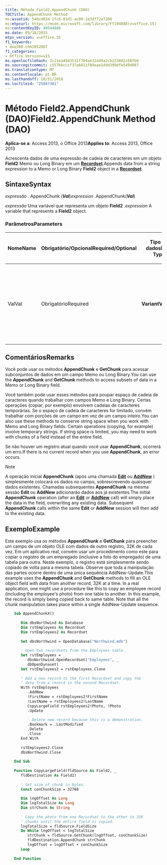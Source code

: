 ```yaml
---
title: Método Field2.AppendChunk (DAO)
TOCTitle: AppendChunk Method
ms:assetid: 540cd02d-1fc6-81d1-ac08-1e3df72a7208
ms:mtpsurl: https://msdn.microsoft.com/library/Ff194088(v=office.15)
ms:contentKeyID: 48544886
ms.date: 09/18/2015
mtps_version: v=office.15
f1_keywords:
- dao360.chm1052867
f1_categories:
- Office.Version=v15
ms.openlocfilehash: 2c21ea4943531f7b4ae32d49a2cb223802c68fb0
ms.sourcegitcommit: c557bbcccf37a6011f89aae1ddd399dfe549d087
ms.translationtype: MT
ms.contentlocale: pt-BR
ms.lasthandoff: 10/31/2018
ms.locfileid: "25867381"
---
```

# <a name="field2appendchunk-method-dao"></a><span data-ttu-id="6200c-102">Método Field2.AppendChunk (DAO)</span><span class="sxs-lookup"><span data-stu-id="6200c-102">Field2.AppendChunk Method (DAO)</span></span>


<span data-ttu-id="6200c-103">**Aplica-se a**: Access 2013, o Office 2013</span><span class="sxs-lookup"><span data-stu-id="6200c-103">**Applies to**: Access 2013, Office 2013</span></span>


<span data-ttu-id="6200c-104">Acrescenta dados de uma expressão de cadeia de caracteres em um objeto **Field2** Memo ou Long Binary em um **[Recordset](recordset-object-dao.md)**.</span><span class="sxs-lookup"><span data-stu-id="6200c-104">Appends data from a string expression to a Memo or Long Binary **Field2** object in a **[Recordset](recordset-object-dao.md)**.</span></span>

## <a name="syntax"></a><span data-ttu-id="6200c-105">Sintaxe</span><span class="sxs-lookup"><span data-stu-id="6200c-105">Syntax</span></span>

<span data-ttu-id="6200c-106">*expressão* . AppendChunk (***Val***)</span><span class="sxs-lookup"><span data-stu-id="6200c-106">*expression* .AppendChunk(***Val***)</span></span>

<span data-ttu-id="6200c-107">*expressão* Uma variável que representa um objeto **Field2** .</span><span class="sxs-lookup"><span data-stu-id="6200c-107">*expression* A variable that represents a **Field2** object.</span></span>

### <a name="parameters"></a><span data-ttu-id="6200c-108">Parâmetros</span><span class="sxs-lookup"><span data-stu-id="6200c-108">Parameters</span></span>

<table>
<colgroup>
<col style="width: 25%" />
<col style="width: 25%" />
<col style="width: 25%" />
<col style="width: 25%" />
</colgroup>
<thead>
<tr class="header">
<th><p><span data-ttu-id="6200c-109">Nome</span><span class="sxs-lookup"><span data-stu-id="6200c-109">Name</span></span></p></th>
<th><p><span data-ttu-id="6200c-110">Obrigatório/Opcional</span><span class="sxs-lookup"><span data-stu-id="6200c-110">Required/Optional</span></span></p></th>
<th><p><span data-ttu-id="6200c-111">Tipo de dados</span><span class="sxs-lookup"><span data-stu-id="6200c-111">Data Type</span></span></p></th>
<th><p><span data-ttu-id="6200c-112">Descrição</span><span class="sxs-lookup"><span data-stu-id="6200c-112">Description</span></span></p></th>
</tr>
</thead>
<tbody>
<tr class="odd">
<td><p><span data-ttu-id="6200c-113">Val</span><span class="sxs-lookup"><span data-stu-id="6200c-113">Val</span></span></p></td>
<td><p><span data-ttu-id="6200c-114">Obrigatório</span><span class="sxs-lookup"><span data-stu-id="6200c-114">Required</span></span></p></td>
<td><p><span data-ttu-id="6200c-115"><strong>Variant</strong></span><span class="sxs-lookup"><span data-stu-id="6200c-115"><strong>Variant</strong></span></span></p></td>
<td><p><span data-ttu-id="6200c-116">Uma expressão ou variável Variant (subtipo String) que contém os dados para acrescentar ao objeto <strong>Field2</strong>.</span><span class="sxs-lookup"><span data-stu-id="6200c-116">A Variant (String subtype) expression or variable containing the data you want to append to the <strong>Field2</strong> object.</span></span></p></td>
</tr>
</tbody>
</table>


## <a name="remarks"></a><span data-ttu-id="6200c-117">Comentários</span><span class="sxs-lookup"><span data-stu-id="6200c-117">Remarks</span></span>

<span data-ttu-id="6200c-118">Você pode usar os métodos **AppendChunk** e **GetChunk** para acessar subconjuntos de dados em um campo Memo ou Long Binary.</span><span class="sxs-lookup"><span data-stu-id="6200c-118">You can use the **AppendChunk** and **GetChunk** methods to access subsets of data in a Memo or Long Binary field.</span></span>

<span data-ttu-id="6200c-p101">Você também pode usar esses métodos para poupar espaço de cadeia de caracteres quando trabalhar com campos Memo e Long Binary. Certas operações (copiar, por exemplo) envolvem cadeias de caracteres temporárias. Se o espaço de cadeia de caracteres for limitado, convém trabalhar com porções de um campo em vez de um campo inteiro.</span><span class="sxs-lookup"><span data-stu-id="6200c-p101">You can also use these methods to conserve string space when you work with Memo and Long Binary fields. Certain operations (copying, for example) involve temporary strings. If string space is limited, you may need to work with chunks of a field instead of the entire field.</span></span>

<span data-ttu-id="6200c-122">Se não houver um registro atual quando você usar **AppendChunk**, ocorrerá um erro.</span><span class="sxs-lookup"><span data-stu-id="6200c-122">If there is no current record when you use **AppendChunk**, an error occurs.</span></span>


> [!NOTE]
> <P><span data-ttu-id="6200c-p102">A operação inicial <STRONG>AppendChunk</STRONG> (após uma chamada <STRONG><A href="recordset-edit-method-dao.md">Edit</A></STRONG> ou <STRONG><A href="recordset-addnew-method-dao.md">AddNew</A></STRONG> ) simplesmente colocará os dados no campo, sobrescrevendo quaisquer dados existentes. Chamadas subsequentes <STRONG>AppendChunk</STRONG> na mesma sessão <STRONG>Edit</STRONG> ou <STRONG>AddNew</STRONG> adicionarão dados aos já existentes.</span><span class="sxs-lookup"><span data-stu-id="6200c-p102">The initial <STRONG>AppendChunk</STRONG> operation (after an <STRONG><A href="recordset-edit-method-dao.md">Edit</A></STRONG> or <STRONG><A href="recordset-addnew-method-dao.md">AddNew</A></STRONG> call) will simply place the data in the field, overwriting any existing data. Subsequent <STRONG>AppendChunk</STRONG> calls within the same <STRONG>Edit</STRONG> or <STRONG>AddNew</STRONG> session will then add to the existing data.</span></span></P>



## <a name="example"></a><span data-ttu-id="6200c-125">Exemplo</span><span class="sxs-lookup"><span data-stu-id="6200c-125">Example</span></span>

<span data-ttu-id="6200c-p103">Este exemplo usa os métodos **AppendChunk** e **GetChunk** para preencher um campo de um objeto OLE com dados de outro registro, 32K de cada vez. Em um aplicativo real, convém usar um procedimento como este para copiar o registro de um empregado (inclusive a foto do empregado) de uma tabela para outra. Neste exemplo, o registro está simplesmente sendo copiado de volta para a mesma tabela. Observe que toda a manipulação das partes ocorre dentro de uma única sequência AddNew-Update.</span><span class="sxs-lookup"><span data-stu-id="6200c-p103">This example uses the **AppendChunk** and **GetChunk** methods to fill an OLE object field with data from another record, 32K at a time. In a real application, one might use a procedure like this to copy an employee record (including the employee's photo) from one table to another. In this example, the record is simply being copied back to same table. Note that all the chunk manipulation takes place within a single AddNew-Update sequence.</span></span>

```vb
    Sub AppendChunkX() 
     
       Dim dbsNorthwind As Database 
       Dim rstEmployees As Recordset 
       Dim rstEmployees2 As Recordset 
     
       Set dbsNorthwind = OpenDatabase("Northwind.mdb") 
     
       ' Open two recordsets from the Employees table. 
       Set rstEmployees = _ 
          dbsNorthwind.OpenRecordset("Employees", _ 
          dbOpenDynaset) 
       Set rstEmployees2 = rstEmployees.Clone 
     
       ' Add a new record to the first Recordset and copy the  
       ' data from a record in the second Recordset. 
       With rstEmployees 
          .AddNew 
          !FirstName = rstEmployees2!FirstName 
          !LastName = rstEmployees2!LastName 
          CopyLargeField rstEmployees2!Photo, !Photo 
          .Update 
     
          ' Delete new record because this is a demonstration. 
          .Bookmark = .LastModified 
          .Delete 
          .Close 
       End With 
     
       rstEmployees2.Close 
       dbsNorthwind.Close 
     
    End Sub 
     
    Function CopyLargeField(fldSource As Field2, _ 
       fldDestination As Field2) 
     
       ' Set size of chunk in bytes. 
       Const conChunkSize = 32768 
     
       Dim lngOffset As Long 
       Dim lngTotalSize As Long 
       Dim strChunk As String 
     
       ' Copy the photo from one Recordset to the other in 32K  
       ' chunks until the entire field is copied. 
       lngTotalSize = fldSource.FieldSize 
       Do While lngOffset < lngTotalSize 
          strChunk = fldSource.GetChunk(lngOffset, conChunkSize) 
          fldDestination.AppendChunk strChunk 
          lngOffset = lngOffset + conChunkSize 
       Loop 
     
    End Function
```
